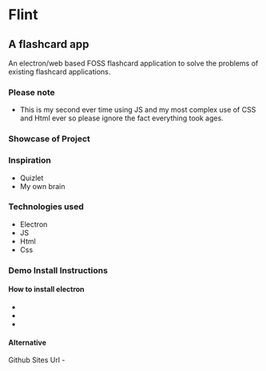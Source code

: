 # Flint
## A flashcard app
An electron/web based FOSS flashcard application to solve the problems of existing flashcard applications.

### Please note
- This is my second ever time using JS and my most complex use of CSS and Html ever so please ignore the fact everything took ages.

### Showcase of Project

### Inspiration
- Quizlet
- My own brain
### Technologies used
- Electron
- JS
- Html
- Css
### Demo Install Instructions
#### How to install electron
-
-
-
#### Alternative 
Github Sites Url -